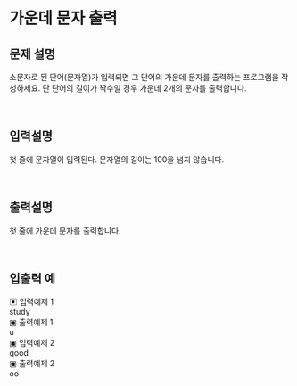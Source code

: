 # 가운데 문자 출력

## 문제 설명
소문자로 된 단어(문자열)가 입력되면 그 단어의 가운데 문자를 출력하는 프로그램을 작성하세요. 단 단어의 길이가 짝수일 경우 가운데 2개의 문자를 출력합니다.

<br>

## 입력설명
첫 줄에 문자열이 입력된다. 문자열의 길이는 100을 넘지 않습니다.

<br>

## 출력설명
첫 줄에 가운데 문자를 출력합니다.

<br>

## 입출력 예
▣ 입력예제 1 <br> 
study <br>
▣ 출력예제 1 <br> 
u <br>
▣ 입력예제 2 <br> 
good <br>
▣ 출력예제 2 <br> 
oo <br>